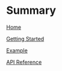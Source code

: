 # Summary

[Home](./Home/index.md)

[Getting Started](./GettingStarted/index.md)

[Example](./Example/index.md)

[API Reference](./APIReference/index.md)
